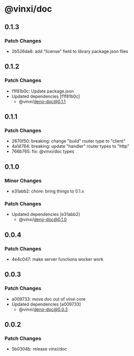 # @vinxi/doc

## 0.1.3

### Patch Changes

- 2b526da8: add "license" field to library package.json files

## 0.1.2

### Patch Changes

- f1f81b0c: Update package.json
- Updated dependencies [f1f81b0c]
  - @vinxi/deno-doc@0.1.1

## 0.1.1

### Patch Changes

- 2670f50: breaking: change "build" router type to "client"
- 4a14764: breaking: update "handler" router types to "http"
- 766b765: fix: @vinxi/doc types

## 0.1.0

### Minor Changes

- e31abb2: chore: bring things to 0.1.x

### Patch Changes

- Updated dependencies [e31abb2]
  - @vinxi/deno-doc@0.1.0

## 0.0.4

### Patch Changes

- 4e4c047: make server functions worker work

## 0.0.3

### Patch Changes

- a009733: move doc out of vinxi core
- Updated dependencies [a009733]
  - @vinxi/deno-doc@0.0.3

## 0.0.2

### Patch Changes

- 5b0304b: release vinxi/doc
